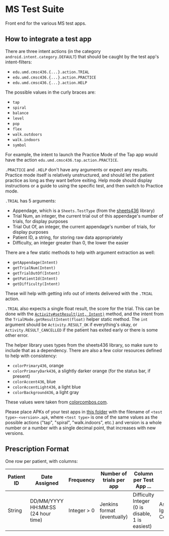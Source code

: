 # MS Test Suite

Front end for the various MS test apps.

## How to integrate a test app

There are three intent actions (in the category `android.intent.category.DEFAULT`) that should be caught by the test app's intent-filters:
- `edu.umd.cmsc436.{...}.action.TRIAL`
- `edu.umd.cmsc436.{...}.action.PRACTICE`
- `edu.umd.cmsc436.{...}.action.HELP`

The possible values in the curly braces are:
- `tap`
- `spiral`
- `balance`
- `level`
- `pop`
- `flex`
- `walk.outdoors`
- `walk.indoors`
- `symbol`

For example, the intent to launch the Practice Mode of the Tap app would have the action `edu.umd.cmsc436.tap.action.PRACTICE`.

`.PRACTICE` and `.HELP` don't have any arguments or expect any results.  Practice mode itself is relatively unstructured, and should let the patient practice as long as they want before exiting.  Help mode should display instructions or a guide to using the specific test, and then switch to Practice mode.

`.TRIAL` has 5 arguments:
- Appendage, which is a `Sheets.TestType` (from the [sheets436](https://github.com/cmsc436/sheets436) library)
- Trial Num, an integer, the current trial out of this appendage's number of trials, for display purposes
- Trial Out Of, an integer, the current appendage's number of trials, for display purposes
- Patient ID, a string, for storing raw data appropriately
- Difficulty, an integer greater than 0, the lower the easier

There are a few static methods to help with argument extraction as well:
- `getAppendage(Intent)`
- `getTrialNum(Intent)`
- `getTrialOutOf(Intent)`
- `getPatientId(Intent)`
- `getDifficulty(Intent)`

These will help with getting info out of intents delivered with the `.TRIAL` action.

`.TRIAL` also expects a single float result, the score for the trial.  This can be done with the [`Activity#setResult(int, Intent)`](https://developer.android.com/reference/android/app/Activity.html#setResult(int%2c%20android.content.Intent)) method, and the intent from the `TrialMode.getResultIntent(float)` helper static method.  The `int` argument should be `Activity.RESULT_OK` if everything's okay, or `Activity.RESULT_CANCELLED` if the patient has exited early or there is some other error.

The helper library uses types from the sheets436 library, so make sure to include that as a dependency.  There are also a few color resources defined to help with consistency:
- `colorPrimary436`, orange
- `colorPrimaryDark436`, a slightly darker orange (for the status bar, if present)
- `colorAccent436`, blue
- `colorAccentLight436`, a light blue
- `colorBackground436`, a light gray

These values were taken from [colorcombos.com](http://www.colorcombos.com/color-schemes/89/ColorCombo89.html).

Please place APKs of your test apps in [this folder](https://drive.google.com/drive/folders/0B0tPbEe1hFoEWGc4YllWT3hjQ1E?usp=sharing) with the filename of `<test type>-<version>.apk`, where `<test type>` is one of the same values as the possible actions ("tap", "spiral", "walk.indoors", etc.) and version is a whole number or a number with a single decimal point, that increases with new versions.

## Prescription Format

One row per patient, with columns:

Patient ID | Date Assigned | Frequency | Number of trials per app | Column per Test App ... | Status
--- | --- | --- | --- | --- | ---
String | DD/MM/YYYY HH:MM:SS (24 hour time) | Integer > 0 | Jenkins format (eventually) | Difficulty Integer (0 is disable, 1 is easiest) | Assigned, Ignored, or Completed
